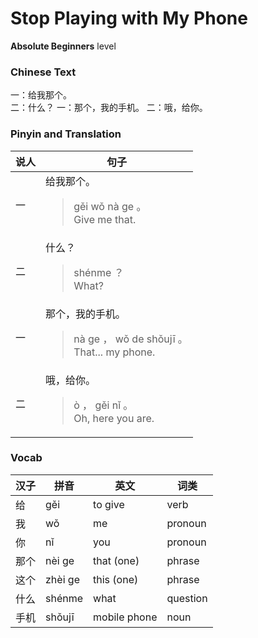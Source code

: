 # Stop Playing with My Phone
**Absolute Beginners** level
### Chinese Text
一：给我那个。<br />二：什么？
一：那个，我的手机。
二：哦，给你。

### Pinyin and Translation
|说人|句子|
|----|----|
|一|给我那个。<blockquote>gěi wǒ nà ge 。<br />Give me that.</blockquote>|
|二|什么？<blockquote>shénme ？<br />What?</blockquote>|
|一|那个，我的手机。<blockquote>nà ge ， wǒ de shǒujī 。<br />That... my phone.</blockquote>|
|二|哦，给你。<blockquote>ò ， gěi nǐ 。<br />Oh, here you are.</blockquote>|
### Vocab
|汉子|拼音|英文|词类|
|----|----|----|----|
|给|gěi|to give|verb|
|我|wǒ|me|pronoun|
|你|nǐ|you|pronoun|
|那个|nèi ge|that (one)|phrase|
|这个|zhèi ge|this (one)|phrase|
|什么|shénme|what|question|
|手机|shǒujī|mobile phone|noun|